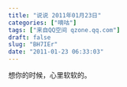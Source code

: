 ```yaml
---
title: "说说 2011年01月23日"
categories: ["嘀咕"]
tags: ["来自QQ空间 qzone.qq.com"]
draft: false
slug: "BH7IEr"
date: "2011-01-23 06:33:03"
---
```


想你的时候，心里软软的。
